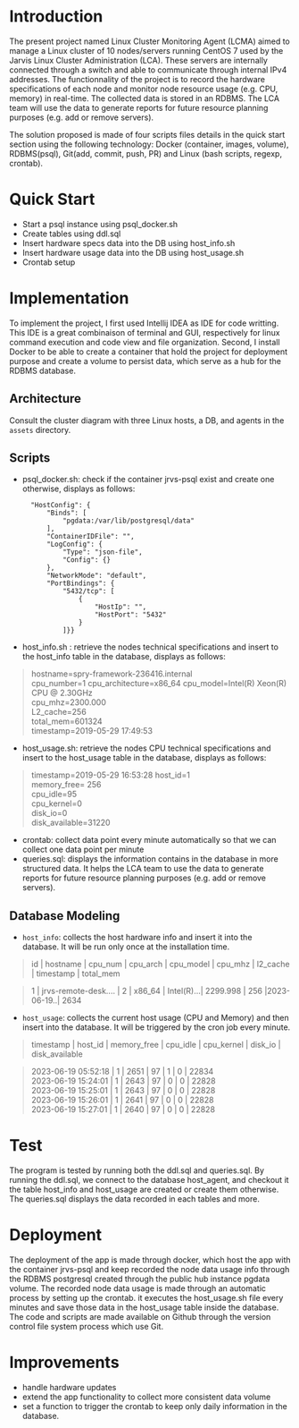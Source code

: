 # Introduction
The present project named Linux Cluster Monitoring Agent (LCMA) aimed to manage a Linux cluster of 10 nodes/servers running CentOS 7 used by the Jarvis Linux Cluster Administration (LCA). These servers are internally connected through a switch and able to communicate through internal IPv4 addresses. The functionnality of the project is to record the hardware specifications of each node and monitor node resource usage (e.g. CPU, memory) in real-time. The collected data is stored in an RDBMS. The LCA team will use the data to generate reports for future resource planning purposes (e.g. add or remove servers).

The solution proposed is made of four scripts files details in the quick start section using the following technology: Docker (container, images, volume), RDBMS(psql), Git(add, commit, push, PR) and Linux (bash scripts, regexp, crontab).

# Quick Start
- Start a psql instance using psql_docker.sh
- Create tables using ddl.sql
- Insert hardware specs data into the DB using host_info.sh
- Insert hardware usage data into the DB using host_usage.sh
- Crontab setup

# Implementation
To implement the project, I first used Intellij IDEA as IDE for code writting. This IDE is a great combinaison of terminal and GUI, respectively for linux command execution and code view and file organization.
Second, I install Docker to be able to create a container that hold the project for deployment purpose and create a volume to persist data, which serve as a hub for the RDBMS database.


## Architecture
Consult the cluster diagram with three Linux hosts, a DB, and agents in the `assets` directory.

## Scripts
- psql_docker.sh: check if the container jrvs-psql exist and create one otherwise, displays as follows:

        "HostConfig": {
            "Binds": [
                "pgdata:/var/lib/postgresql/data"
            ],
            "ContainerIDFile": "",
            "LogConfig": {
                "Type": "json-file",
                "Config": {}
            },
            "NetworkMode": "default",
            "PortBindings": {
                "5432/tcp": [
                    {
                        "HostIp": "",
                        "HostPort": "5432"
                    }
                ]}}

- host_info.sh : retrieve the nodes technical specifications and insert to the host_info table in the database, displays as follows:

> hostname=spry-framework-236416.internal   
> cpu_number=1 
> cpu_architecture=x86_64
> cpu_model=Intel(R) Xeon(R) CPU @ 2.30GHz  
> cpu_mhz=2300.000  
> L2_cache=256       
> total_mem=601324  
> timestamp=2019-05-29 17:49:53  

- host_usage.sh: retrieve the nodes CPU technical specifications and insert to the host_usage table in the database, displays as follows:

> timestamp=2019-05-29 16:53:28
> host_id=1                  
> memory_free= 256             
> cpu_idle=95                 
> cpu_kernel=0                 
> disk_io=0                    
> disk_available=31220

- crontab: collect data point every minute automatically so that we can collect one data point per minute
- queries.sql: displays the information contains in the database in more structured data. It helps the LCA team to use the data to generate reports for future resource planning purposes (e.g. add or remove servers).

## Database Modeling
- `host_info`: collects the host hardware info and insert it into the database. It will be run only once at the installation time.

> id |   hostname           | cpu_num | cpu_arch |  cpu_model | cpu_mhz  | l2_cache |  timestamp | total_mem  

> 1  | jrvs-remote-desk.... |  	    2 |  x86_64  | Intel(R)...| 2299.998 | 	    256 |2023-06-19..|      2634


- `host_usage`: collects the current host usage (CPU and Memory) and then insert into the database. It will be triggered by the cron job every minute.

> timestamp           | host_id | memory_free | cpu_idle | cpu_kernel | disk_io | disk_available  

> 2023-06-19 05:52:18 |       1 |        2651 |       97 |          1 |       0 |          22834  
> 2023-06-19 15:24:01 |       1 |        2643 |       97 |          0 |       0 |          22828  
> 2023-06-19 15:25:01 |       1 |        2643 |       97 |          0 |       0 |          22828  
> 2023-06-19 15:26:01 |       1 |        2641 |       97 |          0 |       0 |          22828  
> 2023-06-19 15:27:01 |       1 |        2640 |       97 |          0 |       0 |          22828  


# Test
The program is tested by running both the ddl.sql and queries.sql. By running the ddl.sql, we connect to the database host_agent, and checkout it the table host_info and host_usage are created or create them otherwise. The queries.sql displays the data recorded in each tables and
more.

# Deployment
The deployment of the app is made through docker, which host the app with the container jrvs-psql and keep recorded the node data usage info through the RDBMS postgresql created through the public hub instance pgdata volume.
The recorded node data usage is made through an automatic process by setting up the crontab. it executes the host_usage.sh file every minutes and save those data in the host_usage table inside the database.
The code and scripts are made available on Github through the version control file system process which use Git.

# Improvements
- handle hardware updates
- extend the app functionality to collect more consistent data volume
- set a function to trigger the crontab to keep only daily information in the database.